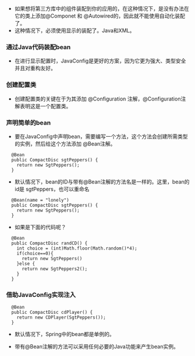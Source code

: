 - 如果想将第三方库中的组件装配到你的应用的，在这种情况下，是没有办法在它的类上添加@Componet 和 @Autowired的，因此就不能使用自动化装配了。
- 这种情况下，必须使用显示的装配了。Java和XML。
>
### 通过Java代码装配bean
>
- 在进行显示配置时，JavaConfig是更好的方案，因为它更为强大、类型安全并且对重构友好。
>
### 创建配置类
>
- 创建配置类的关键在于为其添加 @Configuration 注解，@Configuration注解表明这是一个配置类。
>
### 声明简单的bean
>
- 要在JavaConfig中声明bean，需要编写一个方法，这个方法会创建所需类型的实例，然后给这个方法添加 @Bean注解。
>
```
  @Bean
  public CompactDisc sgtPeppers() {
    return new SgtPeppers();
  }
```
>
- 默认情况下，bean的ID与带有@Bean注解的方法名是一样的。这里，bean的id是 sgtPeppers，也可以重命名
>
```
  @Bean(name = "lonely")
  public CompactDisc sgtPeppers() {
    return new SgtPeppers();
  }
```
>
- 如果是下面的代码呢？
>
```
  @Bean
  public CompactDisc randCD() {
    int choice = (int)Math.floor(Math.random()*4);
    if(choice==0){
      return new SgtPeppers()
    }else {
      return new SgtPeppers2();
    }
  }
```
>
### 借助JavaConfig实现注入
>
```
  @Bean
  public CompactDisc cdPlayer() {
    return new CDPlayer(SgtPeppers());
  }
```
>
- 默认情况下，Spring中的bean都是单例的。
>
- 带有@Bean注解的方法可以采用任何必要的Java功能来产生bean实例。
>



